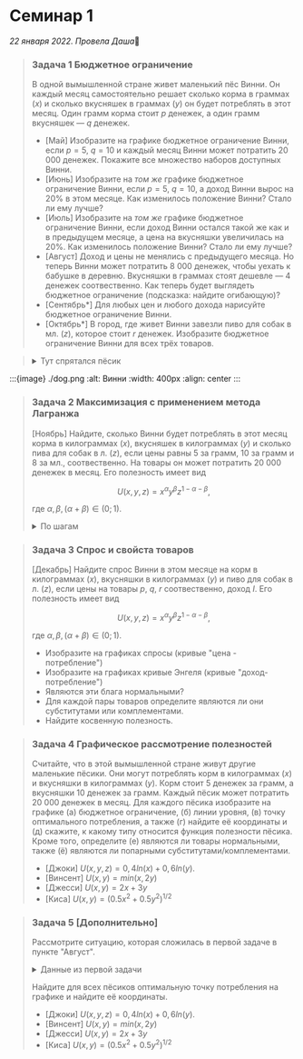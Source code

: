 # Семинар 1
*22 января 2022. Провела Даша*🐼

> ### Задача 1 Бюджетное ограничение
>
>В одной вымышленной стране живет маленький пёс Винни. Он каждый месяц самостоятельно решает сколько корма в граммах ($x$) и сколько вкусняшек в граммах ($y$) он будет потреблять в этот месяц. Один грамм корма стоит $p$ денежек, а один грамм вкусняшек — $q$ денежек.  
> *  [Май] Изобразите на графике бюджетное ограничение Винни, если $p=5$, $q=10$ и каждый месяц Винни может потратить 20 000 денежек. Покажите все множество наборов доступных Винни. 
> * [Июнь] Изобразите на *том же* графике бюджетное ограничение Винни, если $p=5$, $q=10$, а доход Винни вырос на $20\%$ в этом месяце. Как изменилось положение Винни? Стало ли ему лучше?
> * [Июль] Изобразите на *том же* графике бюджетное ограничение Винни, если доход Винни остался такой же как и в предыдущем месяце, а цена на вкусняшки увеличилась на $20\%$. Как изменилось положение Винни? Стало ли ему лучше?
> * [Август] Доход и цены не менялись с предыдущего месяца. Но теперь Винни может потратить 8 000 денежек, чтобы уехать к бабушке в деревню. Вкусняшки в граммах стоят дешевле — 4 денежек соотвественно. Как теперь будет выглядеть бюджетное ограничение (подсказка: найдите огибающую)?
> * [Сентябрь*] Для любых цен и любого дохода нарисуйте бюджетное ограничение Винни.
> * [Октябрь*] В город, где живет Винни завезли пиво для собак в мл. ($z$), которое стоит $r$ денежек. Изобразите бюджетное ограничение Винни для всех трёх товаров.

><details>
>
>   <summary> Тут спрятался пёсик </summary>
> 
:::{image} ./dog.png
:alt: Винни
:width: 400px
:align: center
:::
>
></details>

>### Задача 2 Максимизация с применением метода Лагранжа
> [Ноябрь] Найдите, сколько Винни будет потреблять в этот месяц корма в килограммах ($x$), вкусняшек в килограммах ($y$) и сколько пива для собак в л. ($z$), если цены равны $5$ за грамм, $10$ за грамм и $8$ за мл., соотвественно. На товары он может потратить 20 000 денежек в месяц. Его полезность имеет вид 
> 
> $$U(x,y,z) = x^\alpha y^\beta z^{1-\alpha-\beta},$$
> 
> где $\alpha, \beta, (\alpha + \beta) \in (0;1)$. 
> 
> <details>
>   <summary> По шагам </summary>
> 
> * Выпишите Лагранжиан
> * Найдите условия первого порядка
> * Найдите оптимальные значения
> * С помощью условия второго порядка покажите, что нашли максимум
> </details>

>### Задача 3 Спрос и свойста товаров
> [Декабрь] Найдите спрос Винни в этом месяце на корм в килограммах ($x$), вкусняшки в килограммах ($y$) и пиво для собак в л. ($z$), если цены на товары $p$, $q$, $r$ соотвественно, доход $I$. Его полезность имеет вид 
> 
> $$U(x,y,z) = x^\alpha y^\beta z^{1-\alpha-\beta},$$
> 
> где $\alpha, \beta, (\alpha + \beta) \in (0;1)$. 
> 
> * Изобразите на графиках спросы (кривые "цена - потребление")
> * Изобразите на графиках кривые Энгеля (кривые "доход-потребление")
> * Являются эти блага нормальными?
> * Для каждой пары товаров определите являются ли они субститутами или комплементами.
> * Найдите косвенную полезность.


>### Задача 4 Графическое рассмотрение полезностей
> Считайте, что в этой вымышленной стране живут другие маленькие пёсики. Они могут потреблять корм в килограммах ($x$) и вкусняшки в килограммах ($y$). Корм стоит 5 денежек за грамм, а вкусняшки 10 денежек за грамм. Каждый пёсик может потратить 20 000 денежек в месяц. Для каждого пёсика изобразите на графике (а) бюджетное ограничение, (б) линии уровня, (в) точку оптимального потребления, а также (г) найдите её координаты и (д) скажите, к какому типу относится функция полезности пёсика. Кроме того, определите (е) являются ли товары нормальными, также (ё) являются ли попарными субститутами/комплементами.
> * [Джоки] $U(x,y,z) = 0,4 ln(x) + 0,6ln(y)$.
> * [Винсент] $U(x,y)=min(x,2y)$
> * [Джесси] $U(x,y)=2x + 3y$
> * [Киса] $U(x,y)=(0.5x^2+0.5y^2)^{1/2}$


>### Задача 5 [Дополнительно]
> Рассмотрите ситуацию, которая сложилась в первой задаче в пункте "Август". 
><details>
>
>   <summary> Данные из первой задачи </summary>
> 
> |   | home   | grandma |
>|---|--------|---------|
>| p |    5   |    4    |
>| q |   12   |    4    |
>| I | 24 000 |  16 000 |
>
></details>
> 
> Найдите для всех пёсиков оптимальную точку потребления на графике и найдите её координаты.
> 
> * [Джоки] $U(x,y,z) = 0,4 ln(x) + 0,6ln(y)$.
> * [Винсент] $U(x,y)=min(x,2y)$
> * [Джесси] $U(x,y)=2x + 3y$
> * [Киса] $U(x,y)=(0.5x^2+0.5y^2)^{1/2}$
